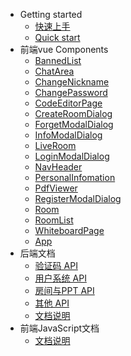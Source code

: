 - Getting started
  - [快速上手](quickStartCh.md)
  - [Quick start](quickStartEn.md)
- 前端vue Components
  - [BannedList](BannedList.vue.md)
  - [ChatArea](ChatArea.vue.md)
  - [ChangeNickname](ChangeNickname.vue.md)
  - [ChangePassword](ChangePassword.vue.md)
  - [CodeEditorPage](CodeEditorPage.vue.md)
  - [CreateRoomDialog](CreateRoomDialog.vue.md)
  - [ForgetModalDialog](ForgetModalDialog.vue.md)
  - [InfoModalDialog](InfoModalDialog.vue.md)
  - [LiveRoom](LiveRoom.vue.md)
  - [LoginModalDialog](LoginModalDialog.vue.md)
  - [NavHeader](NavHeader.vue.md)
  - [PersonalInfomation](PersonalInfomation.vue.md)
  - [PdfViewer](PdfViewer.vue.md)
  - [RegisterModalDialog](RegisterModalDialog.vue.md)
  - [Room](Room.vue.md)
  - [RoomList](RoomList.vue.md)
  - [WhiteboardPage](WhiteboardPage.vue.md)
  - [App](App.vue.md)
- 后端文档
  - [验证码 API](build/verification.html)
  - [用户系统 API](build/user.md)
  - [房间与PPT API](build/roomppt.md)
  - [其他 API](build/other.md)
  - [文档说明](backendDocs.md)
- 前端JavaScript文档
  - [文档说明](frontendJsDos.md)